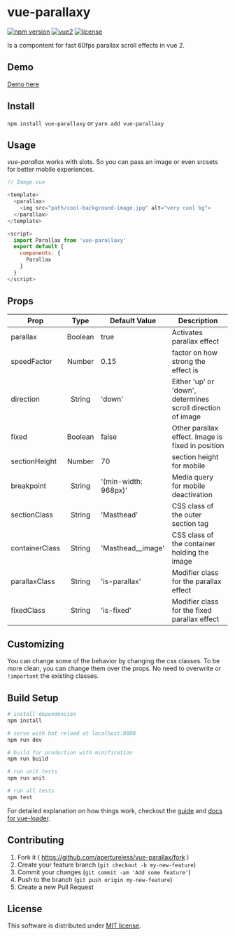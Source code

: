 # vue-parallaxy
[![npm version](https://badge.fury.io/js/vue-parallaxy.svg)](https://badge.fury.io/js/vue-parallaxy)
[![vue2](https://img.shields.io/badge/vue-2.x-brightgreen.svg)](https://vuejs.org/)
[![license](https://img.shields.io/github/license/mashape/apistatus.svg)](https://github.com/apertureless/vue-parallax/blob/master/LICENSE.txt)

Is a compontent for fast 60fps parallax scroll effects in vue 2.

## Demo

[Demo here](https://apertureless.github.io/vue-parallax/)

## Install

`npm install vue-parallaxy` or `yarn add vue-parallaxy`

## Usage
*vue-parallax* works with slots. So you can pass an image or even srcsets for better mobile experiences.

```javascript
// Image.vue

<template>
  <parallax>
    <img src="path/cool-background-image.jpg" alt="very cool bg">
  </parallax>
</template>

<script>
  import Parallax from 'vue-parallaxy'
  export default {
    components: {
      Parallax
    }
  }
</script>
```


## Props

| Prop   |      Type      |  Default Value | Description
|----------|:-------------:|------|------|
| parallax |  Boolean | true | Activates parallax effect |
| speedFactor |  Number   | 0.15 | factor on how strong the effect is|
| direction |  String   | 'down' | Either 'up' or 'down', determines scroll direction of image |
| fixed | Boolean | false | Other parallax effect. Image is fixed in position |
| sectionHeight | Number | 70 | section height for mobile |
| breakpoint | String | '(min-width: 968px)' | Media query for mobile deactivation |
| sectionClass | String | 'Masthead' | CSS class of the outer section tag |
| containerClass | String | 'Masthead__image' | CSS class of the container holding the  image |
| parallaxClass | String | 'is-parallax' | Modifier class for the parallax effect |
| fixedClass | String | 'is-fixed' | Modifier class for the fixed parallax effect |

## Customizing

You can change some of the behavior by changing the css classes. To be more clean, you can change them over the props. No need to overwrite or `!important` the existing classes.

## Build Setup

``` bash
# install dependencies
npm install

# serve with hot reload at localhost:8080
npm run dev

# build for production with minification
npm run build

# run unit tests
npm run unit

# run all tests
npm test
```

For detailed explanation on how things work, checkout the [guide](http://vuejs-templates.github.io/webpack/) and [docs for vue-loader](http://vuejs.github.io/vue-loader).


## Contributing

1. Fork it ( https://github.com/apertureless/vue-parallax/fork )
2. Create your feature branch (`git checkout -b my-new-feature`)
3. Commit your changes (`git commit -am 'Add some feature'`)
4. Push to the branch (`git push origin my-new-feature`)
5. Create a new Pull Request

## License

This software is distributed under [MIT license](LICENSE.txt).
